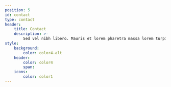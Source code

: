 ```yaml
---
position: 5
id: contact
type: contact
header:
    title: Contact
    description: >-
        Sed vel nibh libero. Mauris et lorem pharetra massa lorem turpis congue pulvinar. Vivamus sed feugiat finibus. Duis amet bibendum amet sed. Duis mauris ex, dapibus sed ligula tempus volutpat magna etiam.
style:
    background:
        color: color4-alt
    header:
        color: color4
        span:
    icons:
        color: color1
---
```

